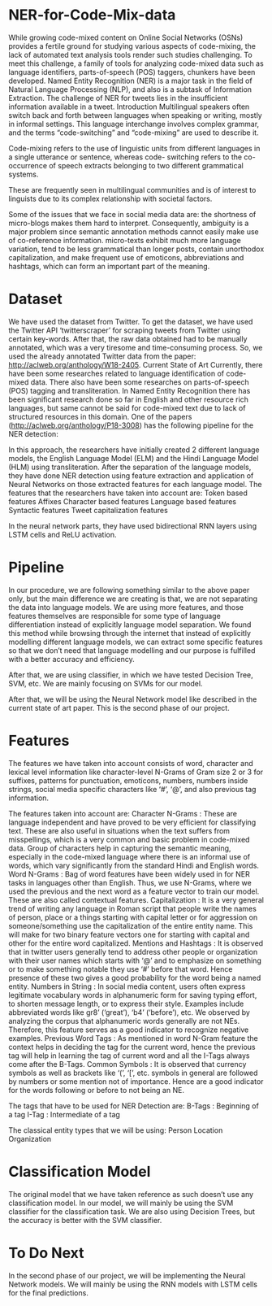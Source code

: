 # NER-for-Code-Mix-data

While growing code-mixed content on Online Social Networks (OSNs) provides a fertile ground for studying various aspects of code-mixing, the lack of automated text analysis tools render such studies challenging. To meet this challenge, a family of tools for analyzing code-mixed data such as language identifiers, parts-of-speech (POS) taggers, chunkers have been developed.
Named Entity Recognition (NER) is a major task in the field of Natural Language Processing (NLP), and also is a subtask of Information Extraction. The challenge of NER for tweets lies in the insufficient information available in a tweet.
Introduction
Multilingual speakers often switch back and forth between languages when speaking or writing, mostly in informal settings. This language interchange involves complex grammar, and the terms “code-switching” and “code-mixing” are used to describe it.

Code-mixing refers to the use of linguistic units from different languages in a single utterance or sentence, whereas code-
switching refers to the co-occurrence of speech extracts belonging to two different grammatical systems.

These are frequently seen in multilingual communities and is of interest to linguists due to its complex relationship with societal factors.

Some of the issues that we face in social media data are:
the shortness of micro-blogs makes them hard to interpret. Consequently, ambiguity is a major problem since semantic annotation methods cannot easily make use of co-reference information.
micro-texts exhibit much more language variation, tend to be less grammatical than longer posts, contain unorthodox capitalization, and make frequent use of emoticons, abbreviations and hashtags, which can form an important part of the meaning.


# Dataset
We have used the dataset from Twitter. To get the dataset, we have used the Twitter API ‘twitterscraper’ for scraping tweets from Twitter using certain key-words. After that, the raw data obtained had to be manually annotated, which was a very tiresome and time-consuming process.
So, we used the already annotated Twitter data from the paper: http://aclweb.org/anthology/W18-2405.
Current State of Art
Currently, there have been some researches related to language identification of code-mixed data. There also have been some researches on parts-of-speech (POS) tagging and transliteration.
In Named Entity Recognition there has been significant research done so far in English and other resource rich languages, but same cannot be said for code-mixed text due to lack of structured resources in this domain.
One of the papers (http://aclweb.org/anthology/P18-3008) has the following pipeline for the NER detection:


In this approach, the researchers have initially created 2 different language models, the English Language Model (ELM) and the Hindi Language Model (HLM) using transliteration. After the separation of the language models, they have done NER detection using feature extraction and application of Neural Networks on those extracted features for each language model.
The features that the researchers have taken into account are:
Token based features
Affixes
Character based features
Language based features
Syntactic features
Tweet capitalization features

In the neural network parts, they have used bidirectional RNN layers using LSTM cells and ReLU activation.

# Pipeline
In our procedure, we are following something similar to the above paper only, but the main difference we are creating is that, we are not separating the data into language models. We are using more features, and those features themselves are responsible for some type of language differentiation instead of explicitly language model separation.
We found this method while browsing through the internet that instead of explicitly modelling different language models, we can extract some specific features so that we don’t need that language modelling and our purpose is fulfilled with a better accuracy and efficiency.

After that, we are using classifier, in which we have tested Decision Tree, SVM, etc. We are mainly focusing on SVMs for our model.

After that, we will be using the Neural Network model like described in the current state of art paper. This is the second phase of our project.




# Features
The features we have taken into account consists of word, character and lexical level information like character-level N-Grams of Gram size 2 or 3 for suffixes, patterns for punctuation, emoticons, numbers, numbers inside strings, social media specific characters like ‘#’, ‘@’, and also previous tag information.

The features taken into account are:
Character N-Grams : These are language independent and have proved to be very efficient for classifying text. These are also useful in situations when the text suffers from misspellings, which is a very common and basic problem in code-mixed data. Group of characters help in capturing the semantic meaning, especially in the code-mixed language where there is an informal use of words, which vary significantly from the standard Hindi and English words.
Word N-Grams : Bag of word features have been widely used in for NER tasks in languages other than English. Thus, we use N-Grams, where we used the previous and the next word as a feature vector to train our model. These are also called contextual features.
Capitalization : It is a very general trend of writing any language in Roman script that people write the names of person, place or a things starting with capital letter or for aggression on someone/something use the capitalization of the entire entity name. This will make for two binary feature vectors one for starting with capital and other for the entire word capitalized.
Mentions and Hashtags : It is observed that in twitter users generally tend to address other people or organization with their user names which starts with ‘@’ and to emphasize on something or to make something notable they use ‘#’ before that word. Hence presence of these two gives a good probability for the word being a named entity.
Numbers in String : In social media content, users often express legitimate vocabulary words in alphanumeric form for saving typing effort, to shorten message length, or to express their style. Examples include abbreviated words like gr8’ (‘great’), ‘b4’ (‘before’), etc. We observed by analyzing the corpus that alphanumeric words generally are not NEs. Therefore, this feature serves as a good indicator to recognize negative examples.
Previous Word Tags : As mentioned in word N-Gram feature the context helps in deciding the tag for the current word, hence the previous tag will help in learning the tag of current word and all the I-Tags always come after the B-Tags.
Common Symbols : It is observed that currency symbols as well as brackets like ‘(’, ‘[’, etc. symbols in general are followed by numbers or some mention not of importance. Hence are a good indicator for the words following or before to not being an NE.

The tags that have to be used for NER Detection are:
B-Tags : Beginning of a tag
I-Tag : Intermediate of a tag

The classical entity types that we will be using:
Person
Location
Organization

# Classification Model
The original model that we have taken reference as such doesn’t use any classification model.
In our model, we will mainly be using the SVM classifier for the classification task. We are also using Decision Trees, but the accuracy is better with the SVM classifier.

# To Do Next
In the second phase of our project, we will be implementing the Neural Network models. We will mainly be using the RNN models with LSTM cells for the final predictions.

